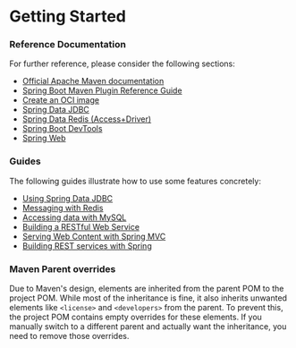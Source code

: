 # Getting Started

### Reference Documentation

For further reference, please consider the following sections:

* [Official Apache Maven documentation](https://maven.apache.org/guides/index.html)
* [Spring Boot Maven Plugin Reference Guide](https://docs.spring.io/spring-boot/3.5.3/maven-plugin)
* [Create an OCI image](https://docs.spring.io/spring-boot/3.5.3/maven-plugin/build-image.html)
* [Spring Data JDBC](https://docs.spring.io/spring-boot/3.5.3/reference/data/sql.html#data.sql.jdbc)
* [Spring Data Redis (Access+Driver)](https://docs.spring.io/spring-boot/3.5.3/reference/data/nosql.html#data.nosql.redis)
* [Spring Boot DevTools](https://docs.spring.io/spring-boot/3.5.3/reference/using/devtools.html)
* [Spring Web](https://docs.spring.io/spring-boot/3.5.3/reference/web/servlet.html)

### Guides

The following guides illustrate how to use some features concretely:

* [Using Spring Data JDBC](https://github.com/spring-projects/spring-data-examples/tree/master/jdbc/basics)
* [Messaging with Redis](https://spring.io/guides/gs/messaging-redis/)
* [Accessing data with MySQL](https://spring.io/guides/gs/accessing-data-mysql/)
* [Building a RESTful Web Service](https://spring.io/guides/gs/rest-service/)
* [Serving Web Content with Spring MVC](https://spring.io/guides/gs/serving-web-content/)
* [Building REST services with Spring](https://spring.io/guides/tutorials/rest/)

### Maven Parent overrides

Due to Maven's design, elements are inherited from the parent POM to the project POM.
While most of the inheritance is fine, it also inherits unwanted elements like `<license>` and `<developers>` from the
parent.
To prevent this, the project POM contains empty overrides for these elements.
If you manually switch to a different parent and actually want the inheritance, you need to remove those overrides.


